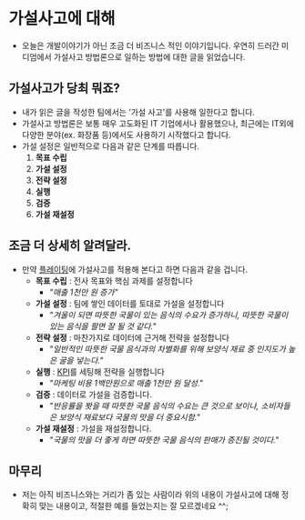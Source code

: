 # 가설사고에 대해
- 오늘은 개발이야기가 아닌 조금 더 비즈니스 적인 이야기입니다. 우연히 드러간 미디엄에서 가설사고 방법론으로 일하는 방법에 대한 글을 읽었습니다.

## 가설사고가 당최 뭐죠?
- 내가 읽은 글을 작성한 팀에서는 '가설 사고'를 사용해 일한다고 합니다.
- 가설사고 방법론은 보통 매우 고도화된 IT 기업에서나 활용했으나, 최근에는 IT외에 다양한 분야(ex. 화장품 등)에서도 사용하기 시작했다고 합니다.
- 가설 설정은 일반적으로 다음과 같은 단계를 따릅니다.
  1. **목표 수립**
  2. **가설 설정**
  3. **전략 설정**
  4. **실행**
  5. **검증**
  6. **가설 재설정**

## 조금 더 상세히 알려달라.
- 만약 [플레이팅](https://www.plating.co.kr)에 가설사고를 적용해 본다고 하면 다음과 같을 겁니다.
  - **목표 수립** : 전사 목표와 핵심 과제를 설정합니다
    - *"매출 1천만 원 증가"*
  - **가설 설정** : 팀에 쌓인 데이터를 토대로 가설을 설정합니다
    - *"겨울이 되면 따뜻한 국물이 있는 음식의 수요가 증가하니, 따뜻한 국물이 있는 음식을 팔면 잘 될 것 같다."*
  - **전략 설정** : 마찬가지로 데이터에 근거해 전략을 설정합니다
    - *"일반적인 따뜻한 국물 음식과의 차별화를 위해 보양식 재료 중 인지도가 높은 굴을 넣는다."*
  - **실행** : [KPI](https://ko.wikipedia.org/wiki/%ED%95%B5%EC%8B%AC_%EC%84%B1%EA%B3%BC_%EC%A7%80%ED%91%9C)를 세팅해 전략을 실행합니다
    - *"마케팅 비용 1백만원으로 매출 1천만 원 달성."*
  - **검증** : 데이터로 가설을 검증합니다.
    - *"반응률을 봣을 때 따뜻한 국물 음식의 수요는 큰 것으로 보이나, 소비자들은 보양식 재료보다 국물의 맛을 더 중요시함."*
  - **가설 재설정** : 가설을 재설정합니다.
    - *"국물의 맛을 더 좋게 하면 따뜻한 국물 음식의 판매가 증진될 것이다."*

## 마무리
- 저는 아직 비즈니스와는 거리가 좀 있는 사람이라 위의 내용이 가설사고에 대해 정확히 맞는 내용이고, 적절한 예를 들었는지는 잘 모르겠네요 ^^;
